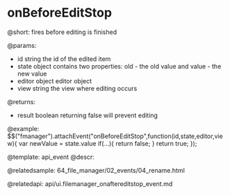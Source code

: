 onBeforeEditStop
=============

@short:
	fires before editing is finished

@params:

- id		string		the id of the edited item
- state		object		contains two properties: old - the old value and value - the new value
- editor	object		editor object
- view		string		the view where editing occurs

@returns:
- result		boolean			returning false will prevent editing

@example:
$$("fmanager").attachEvent("onBeforeEditStop",function(id,state,editor,view){
    var newValue = state.value
    if(...){
        return false;
    }
    return true;
});

@template:	api_event
@descr:

@relatedsample:
64_file_manager/02_events/04_rename.html

@relatedapi:
api/ui.filemanager_onaftereditstop_event.md